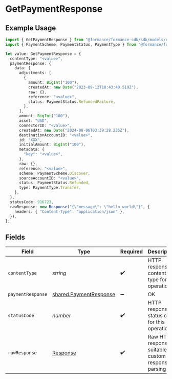 # GetPaymentResponse

## Example Usage

```typescript
import { GetPaymentResponse } from "@formance/formance-sdk/sdk/models/operations";
import { PaymentScheme, PaymentStatus, PaymentType } from "@formance/formance-sdk/sdk/models/shared";

let value: GetPaymentResponse = {
  contentType: "<value>",
  paymentResponse: {
    data: {
      adjustments: [
        {
          amount: BigInt("100"),
          createdAt: new Date("2023-09-12T10:43:40.519Z"),
          raw: {},
          reference: "<value>",
          status: PaymentStatus.RefundedFailure,
        },
      ],
      amount: BigInt("100"),
      asset: "USD",
      connectorID: "<value>",
      createdAt: new Date("2024-08-06T03:39:28.235Z"),
      destinationAccountID: "<value>",
      id: "XXX",
      initialAmount: BigInt("100"),
      metadata: {
        "key": "<value>",
      },
      raw: {},
      reference: "<value>",
      scheme: PaymentScheme.Discover,
      sourceAccountID: "<value>",
      status: PaymentStatus.Refunded,
      type: PaymentType.Transfer,
    },
  },
  statusCode: 916723,
  rawResponse: new Response("{\"message\": \"hello world\"}", {
    headers: { "Content-Type": "application/json" },
  }),
};
```

## Fields

| Field                                                                   | Type                                                                    | Required                                                                | Description                                                             |
| ----------------------------------------------------------------------- | ----------------------------------------------------------------------- | ----------------------------------------------------------------------- | ----------------------------------------------------------------------- |
| `contentType`                                                           | *string*                                                                | :heavy_check_mark:                                                      | HTTP response content type for this operation                           |
| `paymentResponse`                                                       | [shared.PaymentResponse](../../../sdk/models/shared/paymentresponse.md) | :heavy_minus_sign:                                                      | OK                                                                      |
| `statusCode`                                                            | *number*                                                                | :heavy_check_mark:                                                      | HTTP response status code for this operation                            |
| `rawResponse`                                                           | [Response](https://developer.mozilla.org/en-US/docs/Web/API/Response)   | :heavy_check_mark:                                                      | Raw HTTP response; suitable for custom response parsing                 |